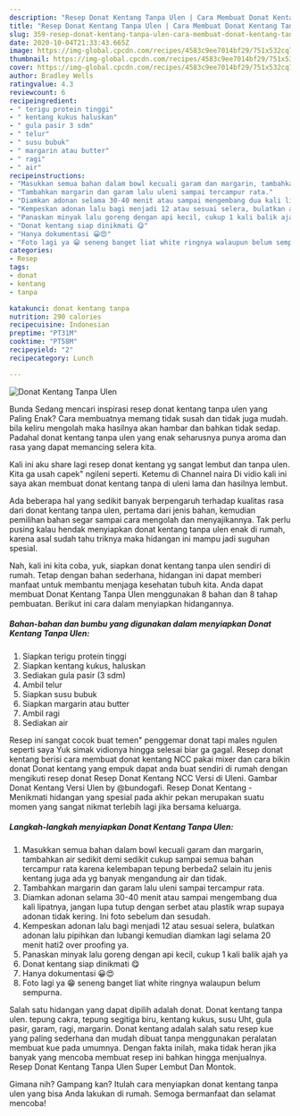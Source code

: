 ```yaml
---
description: "Resep Donat Kentang Tanpa Ulen | Cara Membuat Donat Kentang Tanpa Ulen Yang Sedap"
title: "Resep Donat Kentang Tanpa Ulen | Cara Membuat Donat Kentang Tanpa Ulen Yang Sedap"
slug: 359-resep-donat-kentang-tanpa-ulen-cara-membuat-donat-kentang-tanpa-ulen-yang-sedap
date: 2020-10-04T21:33:43.665Z
image: https://img-global.cpcdn.com/recipes/4583c9ee7014bf29/751x532cq70/donat-kentang-tanpa-ulen-foto-resep-utama.jpg
thumbnail: https://img-global.cpcdn.com/recipes/4583c9ee7014bf29/751x532cq70/donat-kentang-tanpa-ulen-foto-resep-utama.jpg
cover: https://img-global.cpcdn.com/recipes/4583c9ee7014bf29/751x532cq70/donat-kentang-tanpa-ulen-foto-resep-utama.jpg
author: Bradley Wells
ratingvalue: 4.3
reviewcount: 6
recipeingredient:
- " terigu protein tinggi"
- " kentang kukus haluskan"
- " gula pasir 3 sdm"
- " telur"
- " susu bubuk"
- " margarin atau butter"
- " ragi"
- " air"
recipeinstructions:
- "Masukkan semua bahan dalam bowl kecuali garam dan margarin, tambahkan air sedikit demi sedikit cukup sampai semua bahan tercampur rata karena kelembapan tepung berbeda2 selain itu jenis kentang juga ada yg banyak mengandung air dan tidak."
- "Tambahkan margarin dan garam lalu uleni sampai tercampur rata."
- "Diamkan adonan selama 30-40 menit atau sampai mengembang dua kali lipatnya, jangan lupa tutup dengan serbet atau plastik wrap supaya adonan tidak kering. Ini foto sebelum dan sesudah."
- "Kempeskan adonan lalu bagi menjadi 12 atau sesuai selera, bulatkan adonan lalu pipihkan dan lubangi kemudian diamkan lagi selama 20 menit hati2 over proofing ya."
- "Panaskan minyak lalu goreng dengan api kecil, cukup 1 kali balik ajah ya"
- "Donat kentang siap dinikmati 😋"
- "Hanya dokumentasi 😀😍"
- "Foto lagi ya 😁 seneng banget liat white ringnya walaupun belum sempurna."
categories:
- Resep
tags:
- donat
- kentang
- tanpa

katakunci: donat kentang tanpa 
nutrition: 290 calories
recipecuisine: Indonesian
preptime: "PT31M"
cooktime: "PT58M"
recipeyield: "2"
recipecategory: Lunch

---
```



![Donat Kentang Tanpa Ulen](https://img-global.cpcdn.com/recipes/4583c9ee7014bf29/751x532cq70/donat-kentang-tanpa-ulen-foto-resep-utama.jpg)

Bunda Sedang mencari inspirasi resep donat kentang tanpa ulen yang Paling Enak? Cara membuatnya memang tidak susah dan tidak juga mudah. bila keliru mengolah maka hasilnya akan hambar dan bahkan tidak sedap. Padahal donat kentang tanpa ulen yang enak seharusnya punya aroma dan rasa yang dapat memancing selera kita.

Kali ini aku share lagi resep donat kentang yg sangat lembut dan tanpa ulen. Kita ga usah capek&#34; ngileni seperti. Ketemu di Channel naira Di vidio kali ini saya akan membuat donat kentang tanpa di uleni lama dan hasilnya lembut.

Ada beberapa hal yang sedikit banyak berpengaruh terhadap kualitas rasa dari donat kentang tanpa ulen, pertama dari jenis bahan, kemudian pemilihan bahan segar sampai cara mengolah dan menyajikannya. Tak perlu pusing kalau hendak menyiapkan donat kentang tanpa ulen enak di rumah, karena asal sudah tahu triknya maka hidangan ini mampu jadi suguhan spesial.


Nah, kali ini kita coba, yuk, siapkan donat kentang tanpa ulen sendiri di rumah. Tetap dengan bahan sederhana, hidangan ini dapat memberi manfaat untuk membantu menjaga kesehatan tubuh kita. Anda dapat membuat Donat Kentang Tanpa Ulen menggunakan 8 bahan dan 8 tahap pembuatan. Berikut ini cara dalam menyiapkan hidangannya.

<!--inarticleads1-->

##### Bahan-bahan dan bumbu yang digunakan dalam menyiapkan Donat Kentang Tanpa Ulen:

1. Siapkan  terigu protein tinggi
1. Siapkan  kentang kukus, haluskan
1. Sediakan  gula pasir (3 sdm)
1. Ambil  telur
1. Siapkan  susu bubuk
1. Siapkan  margarin atau butter
1. Ambil  ragi
1. Sediakan  air


Resep ini sangat cocok buat temen&#34; penggemar donat tapi males ngulen seperti saya Yuk simak vidionya hingga selesai biar ga gagal. Resep donat kentang berisi cara membuat donat kentang NCC pakai mixer dan cara bikin donat Donat kentang yang empuk dapat anda buat sendiri di rumah dengan mengikuti resep donat Resep Donat Kentang NCC Versi di Uleni. Gambar Donat Kentang Versi Ulen by @bundogafi. Resep Donat Kentang - Menikmati hidangan yang spesial pada akhir pekan merupakan suatu momen yang sangat nikmat terlebih lagi jika bersama keluarga. 

<!--inarticleads2-->

##### Langkah-langkah menyiapkan Donat Kentang Tanpa Ulen:

1. Masukkan semua bahan dalam bowl kecuali garam dan margarin, tambahkan air sedikit demi sedikit cukup sampai semua bahan tercampur rata karena kelembapan tepung berbeda2 selain itu jenis kentang juga ada yg banyak mengandung air dan tidak.
1. Tambahkan margarin dan garam lalu uleni sampai tercampur rata.
1. Diamkan adonan selama 30-40 menit atau sampai mengembang dua kali lipatnya, jangan lupa tutup dengan serbet atau plastik wrap supaya adonan tidak kering. Ini foto sebelum dan sesudah.
1. Kempeskan adonan lalu bagi menjadi 12 atau sesuai selera, bulatkan adonan lalu pipihkan dan lubangi kemudian diamkan lagi selama 20 menit hati2 over proofing ya.
1. Panaskan minyak lalu goreng dengan api kecil, cukup 1 kali balik ajah ya
1. Donat kentang siap dinikmati 😋
1. Hanya dokumentasi 😀😍
1. Foto lagi ya 😁 seneng banget liat white ringnya walaupun belum sempurna.


Salah satu hidangan yang dapat dipilih adalah donat. Donat kentang tanpa ulen. tepung cakra, tepung segitiga biru, kentang kukus, susu Uht, gula pasir, garam, ragi, margarin. Donat kentang adalah salah satu resep kue yang paling sederhana dan mudah dibuat tanpa menggunakan peralatan membuat kue pada umumnya. Dengan fakta inilah, maka tidak heran jika banyak yang mencoba membuat resep ini bahkan hingga menjualnya. Resep Donat Kentang Tanpa Ulen Super Lembut Dan Montok. 

Gimana nih? Gampang kan? Itulah cara menyiapkan donat kentang tanpa ulen yang bisa Anda lakukan di rumah. Semoga bermanfaat dan selamat mencoba!
